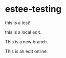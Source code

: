 # estee-testing

this is a test! 

this is a local edit.

This is a new branch.

This is an edit online.
